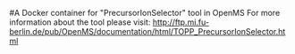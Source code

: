 #A Docker container for "PrecursorIonSelector" tool in OpenMS
For more information about the tool please visit:
http://ftp.mi.fu-berlin.de/pub/OpenMS/documentation/html/TOPP_PrecursorIonSelector.html
